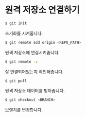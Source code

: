# 원격 저장소 연결하기

```bash
$ git init
```

초기화를 시켜줍니다.

```bash
$ git remote add origin <REPO_PATH>
```

원격 저장소에 연결시켜줍니다.

```bash
$ git remote -v
```

잘 연결되어있는지 확인해줍니다.

```bash
$ git pull
```

원격 저장소 데이터를 받아줍니다.


```bash
$ git checkout <BRANCH>
```

브랜치를 변경합니다.